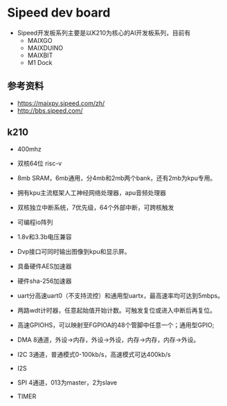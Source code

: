 # Sipeed dev board
- Sipeed开发板系列主要是以K210为核心的AI开发板系列，目前有
   - MAIXGO
   - MAIXDUINO
   - MAIXBIT
   - M1 Dock    
## 参考资料
- https://maixpy.sipeed.com/zh/
- http://bbs.sipeed.com/
## k210
- 400mhz
- 双核64位 risc-v
- 8mb SRAM，6mb通用，分4mb和2mb两个bank，还有2mb为kpu专用。
- 拥有kpu主流框架人工神经网络处理器，apu音频处理器
- 双核独立中断系统，7优先级，64个外部中断，可跨核触发
- 可编程io阵列
- 1.8v和3.3b电压兼容
- Dvp接口可同时输出图像到kpu和显示屏。
- 具备硬件AES加速器
- 硬件sha-256加速器
- uart分高速uart0（不支持流控）和通用型uartx，最高速率均可达到5mbps。
- 两路wdt计时器，任意起始值开始计数。可触发复位或进入中断后再复位。
- 高速GPIOHS，可以映射至FGPIOA的48个管脚中任意一个；通用型GPIO;
- DMA 8通道，外设->内存，外设->外设，内存->内存，内存->外设。
- I2C 3通道，普通模式0-100kb/s，高速模式可达400kb/s
- I2S
- SPI 4通道，013为master，2为slave

- TIMER

